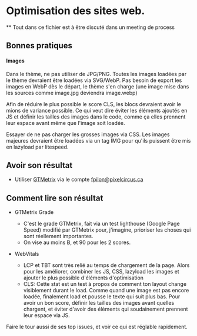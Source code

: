 # Optimisation des sites web.

** Tout dans ce fichier est à être discuté dans un meeting de process

## Bonnes pratiques

#### Images

Dans le thème, ne pas utiliser de JPG/PNG. Toutes les images loadées par le thème devraient être loadées via SVG/WebP. Pas besoin de export les images en WebP dès le départ, le thème s'en charge (une image mise dans les sources comme image.jpg deviendra image.webp)

Afin de réduire le plus possible le score CLS, les blocs devraient avoir le mions de variance possible. Ce qui veut dire éviter les éléments ajoutés en JS et définir les tailles des images dans le code, comme ça elles prennent leur espace avant même que l'image soit loadée.

Essayer de ne pas charger les grosses images via CSS. Les images majeures devraient être loadées via un tag IMG pour qu'ils puissent être mis en lazyload par litespeed.

## Avoir son résultat

- Utiliser [GTMetrix](https://gtmetrix.com/) via le compte fpilon@pixelcircus.ca

## Comment lire son résultat

- GTMetrix Grade
  - C'est le grade GTMetrix, fait via un test lighthouse (Google Page Speed) modifié par GTMetrix pour, j'imagine, prioriser les choses qui sont réellement importantes.
  - On vise au moins B, et 90 pour les 2 scores.

- WebVitals
  - LCP et TBT sont très relié au temps de chargement de la page. Alors pour les améliorer, combiner les JS, CSS, lazyload les images et ajouter le plus possible d'éléments d'optimisation
  - CLS: Cette stat est un test à propos de comment ton layout change visiblement durant le load. Comme quand une image est pas encore loadée, finalement load et pousse le texte qui suit plus bas. Pour avoir un bon score, définir les tailles des images avant quelles chargent, et éviter d'avoir des éléments qui soudainement prennent leur espace via JS.

Faire le tour aussi de ses top issues, et voir ce qui est réglable rapidement.